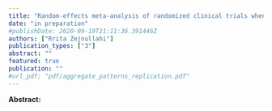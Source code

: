 ```yaml
---
title: "Random-effects meta-analysis of randomized clinical trials when the outcome is binary and the number of studies is small."
date: "in preparation"
#publishDate: 2020-09-19T21:11:36.391446Z
authors: ["Rrita Zejnullahi"]
publication_types: ["3"]
abstract: ""
featured: true
publication: ""
#url_pdf: "pdf/aggregate_patterns_replication.pdf"
---
```

__Abstract:__ 
